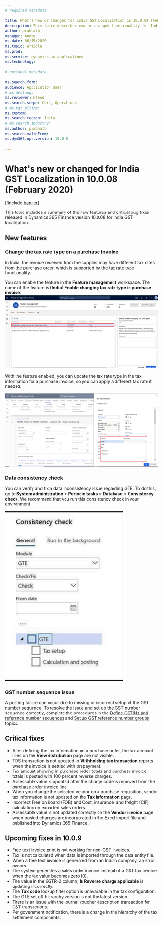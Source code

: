 ```yaml
---
# required metadata

title: What's new or changed for India GST Localization in 10.0.08 (February 2020)
description: This topic describes new or changed functionality for India GST features released in Dynamics 365 Finance version 10.0.08.
author: prabhatb
manager: Annbe
ms.date: 06/15/2020
ms.topic: article
ms.prod: 
ms.service: dynamics-ax-applications
ms.technology: 

# optional metadata

ms.search.form: 
audience: Application User
# ms.devlang: 
ms.reviewer: kfend
ms.search.scope: Core, Operations
# ms.tgt_pltfrm: 
ms.custom: 
ms.search.region: India
# ms.search.industry: 
ms.author: prabhatb
ms.search.validFrom: 
ms.dyn365.ops.version: 10.0.8

---
```


# What's new or changed for India GST Localization in 10.0.08 (February 2020)

[!include [banner](../includes/banner.md)]

This topic includes a summary of the new features and critical bug fixes released in Dynamics 365 Finance version 10.0.08 for India GST localization.

## New features
### Change the tax rate type on a purchase invoice 
In India, the invoice received from the supplier may have different tax rates from the purchase order, which is supported by the tax rate type functionality.
 
You can enable the feature in the **Feature management** workspace. The name of the feature is **(India) Enable changing tax rate type in purchase invoice**.
 ![Featue management, (India) Enable changing tax rate type in purchase invoice](media/GST-changing-tax-rate-type-1-10-0-08.png )
 
With the feature enabled, you can update the tax rate type in the tax information for a purchase invoice, so you can apply a different tax rate if needed.

![Tax rate type information](media/GST-tax-rate-type-tax-information-2-10-0-08.png)

### Data consistency check

You can verify and fix a data inconsistency issue regarding GTE. To do this, go to **System administration** > **Periodic tasks** > **Database** > **Consistency check**. We recommend that you run this consistency check in your environment.

![Consistency check dialog page](media/GST-tax-rate-type-tax-information-3-10-0-08.PNG)

### GST number sequence issue
A posting failure can occur due to missing or incorrect setup of the GST number sequence. To resolve the issue and set up the GST number sequence correctly, complete the procedures in the [Define GSTINs and reference number sequences](apac-ind-gst-define-gstin-numbers-number-sequences.md) and [Set up GST reference number groups](apac-ind-gst-reference-groups.md) topics.

## Critical fixes 

- After defining the tax information on a purchase order, the tax account lines on the **View distribution** page are not visible. 
-	TDS transaction is not updated in **Withholding tax transaction** reports when the invoice is settled with prepayment. 
- Tax amount showing in purchase order totals and purchase invoice totals is posted with 100 percent reverse charges.
- Assessable value is updated after the charge code is removed from the purchase order invoice line.
- When you change the selected vendor on a purchase requisition, vendor tax information is not updated on the **Tax information** page.
- Incorrect Free on board (FOB) and Cost, insurance, and freight (CIF) calculation on exported sales orders.
- Assessable value is not updated correctly on the **Vendor invoice** page when posted changes are incorporated in the Excel import file and published into Dynamics 365 Finance.

## Upcoming fixes in 10.0.9 

- Free text invoice print is not working for non-GST invoices. 
-	Tax is not calculated when data is imported through the data entity file. 
-	When a free text invoice is generated from an Indian company, an error occurs. 
-	The system generates a sales order invoice instead of a  GST tax invoice when the tax value becomes zero (0). 
-	The value in the GSTR-2 column, **Is Reverse charge applicable** is updating incorrectly. 
-	The **Tax code** lookup filter option is unavailable in the tax configuration.
-	The GTE set off hierarchy version is not the latest version. 
-	There is an issue with the journal voucher description transaction for GST transactions.
-	Per government notification, there is a change in the hierarchy of the tax settlement components.
